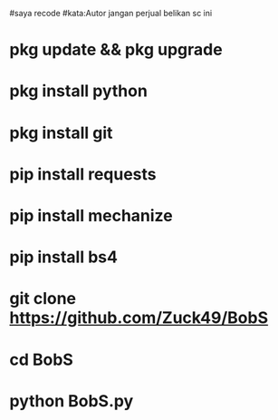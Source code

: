 #saya recode #kata:Autor jangan perjual belikan sc ini 



#  pkg update && pkg upgrade
#  pkg install python
#  pkg install git
#  pip install requests
#  pip install mechanize
#  pip install bs4
# git clone https://github.com/Zuck49/BobS
# cd BobS
# python BobS.py

